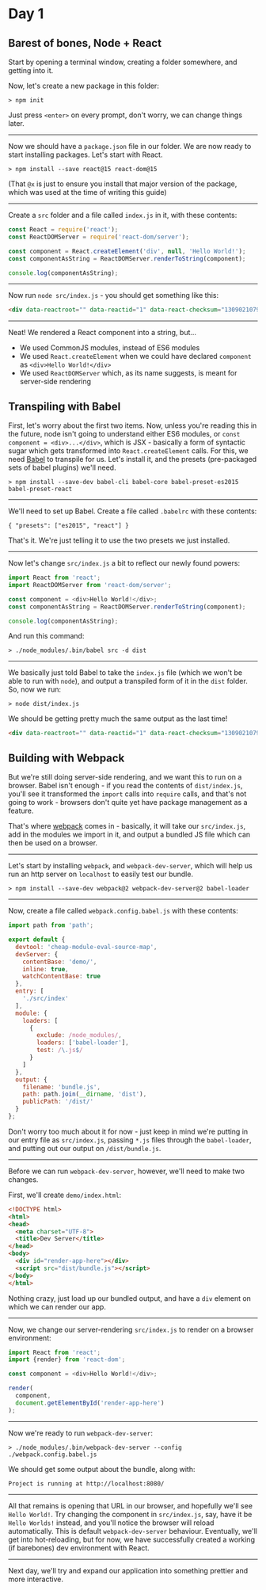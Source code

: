 # Day 1

## Barest of bones, Node + React

Start by opening a terminal window, creating a folder somewhere, and getting into it.

Now, let's create a new package in this folder:
```shell
> npm init
```

Just press `<enter>` on every prompt, don't worry, we can change things later.

----------

Now we should have a `package.json` file in our folder. We are now ready to start installing packages.
Let's start with React.

```shell
> npm install --save react@15 react-dom@15
```
(That `@x` is just to ensure you install that major version of the package, which was used at the time of writing this guide)

----------

Create a `src` folder and a file called `index.js` in it, with these contents:

```javascript
const React = require('react');
const ReactDOMServer = require('react-dom/server');

const component = React.createElement('div', null, 'Hello World!');
const componentAsString = ReactDOMServer.renderToString(component);

console.log(componentAsString);
```

----------

Now run `node src/index.js` - you should get something like this:
```html
<div data-reactroot="" data-reactid="1" data-react-checksum="1309021079">Hello World!</div>
```

----------

Neat! We rendered a React component into a string, but...

- We used CommonJS modules, instead of ES6 modules
- We used `React.createElement` when we could have declared `component` as `<div>Hello World!</div>`
- We used `ReactDOMServer` which, as its name suggests, is meant for server-side rendering

## Transpiling with Babel

First, let's worry about the first two items.
Now, unless you're reading this in the future, node isn't going to understand either ES6 modules, or `const component = <div>...</div>`, which is JSX - basically a form of syntactic sugar which gets transformed into `React.createElement` calls.
For this, we need [Babel][babel] to transpile for us. Let's install it, and the presets (pre-packaged sets of babel plugins) we'll need.

```shell
> npm install --save-dev babel-cli babel-core babel-preset-es2015 babel-preset-react
```

----------

We'll need to set up Babel. Create a file called `.babelrc` with these contents:
```
{ "presets": ["es2015", "react"] }
```
That's it. We're just telling it to use the two presets we just installed.

----------

Now let's change `src/index.js` a bit to reflect our newly found powers:

```javascript
import React from 'react';
import ReactDOMServer from 'react-dom/server';

const component = <div>Hello World!</div>;
const componentAsString = ReactDOMServer.renderToString(component);

console.log(componentAsString);
```

And run this command:
```shell
> ./node_modules/.bin/babel src -d dist
```

----------

We basically just told Babel to take the `index.js` file (which we won't be able to run with `node`), and output a transpiled form of it in the `dist` folder. So, now we run:
```shell
> node dist/index.js
```
We should be getting pretty much the same output as the last time!
```html
<div data-reactroot="" data-reactid="1" data-react-checksum="1309021079">Hello World!</div>
```

## Building with Webpack

But we're still doing server-side rendering, and we want this to run on a browser.
Babel isn't enough - if you read the contents of `dist/index.js`, you'll see it transformed the `import` calls into `require` calls, and that's not going to work - browsers don't quite yet have package management as a feature.

That's where [webpack][] comes in - basically, it will take our `src/index.js`, add in the modules we import in it, and output a bundled JS file which can then be used on a browser.

----------

Let's start by installing `webpack`, and `webpack-dev-server`, which will help us run an http server on `localhost` to easily test our bundle.

```shell
> npm install --save-dev webpack@2 webpack-dev-server@2 babel-loader
```

----------

Now, create a file called `webpack.config.babel.js` with these contents:

```javascript
import path from 'path';

export default {
  devtool: 'cheap-module-eval-source-map',
  devServer: {
    contentBase: 'demo/',
    inline: true,
    watchContentBase: true
  },
  entry: [
    './src/index'
  ],
  module: {
    loaders: [
      {
        exclude: /node_modules/,
        loaders: ['babel-loader'],
        test: /\.js$/
      }
    ]
  },
  output: {
    filename: 'bundle.js',
    path: path.join(__dirname, 'dist'),
    publicPath: '/dist/'
  }
};
```

Don't worry too much about it for now - just keep in mind we're putting in our entry file as `src/index.js`, passing `*.js` files through the `babel-loader`, and putting out our output on `/dist/bundle.js`.

----------

Before we can run `webpack-dev-server`, however, we'll need to make two changes.

First, we'll create `demo/index.html`:

```html
<!DOCTYPE html>
<html>
<head>
  <meta charset="UTF-8">
  <title>Dev Server</title>
</head>
<body>
  <div id="render-app-here"></div>
  <script src="dist/bundle.js"></script>
</body>
</html>
```

Nothing crazy, just load up our bundled output, and have a `div` element on which we can render our app.

----------

Now, we change our server-rendering `src/index.js` to render on a browser environment:

```javascript
import React from 'react';
import {render} from 'react-dom';

const component = <div>Hello World!</div>;

render(
  component,
  document.getElementById('render-app-here')
);
```

----------

Now we're ready to run `webpack-dev-server`:
```shell
> ./node_modules/.bin/webpack-dev-server --config ./webpack.config.babel.js
```
We should get some output about the bundle, along with:
```shell
Project is running at http://localhost:8080/
```

----------

All that remains is opening that URL in our browser, and hopefully we'll see `Hello World!`.
Try changing the component in `src/index.js`, say, have it be `Hello Worlds!` instead, and you'll notice the browser will reload automatically. This is default `webpack-dev-server` behaviour. Eventually, we'll get into hot-reloading, but for now, we have successfully created a working (if barebones) dev environment with React.

----------

Next day, we'll try and expand our application into something prettier and more interactive.

[babel]: https://babeljs.io
[webpack]: https://webpack.github.io

